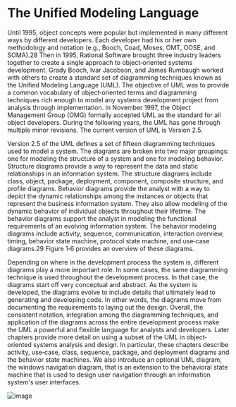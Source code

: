 # The Unified Modeling Language

Until 1995, object concepts were popular but implemented in many different ways by different developers. Each developer had his or her own methodology and notation (e.g., Booch, Coad, Moses, OMT, OOSE, and SOMA).28 Then in 1995, Rational Software brought three industry leaders together to create a single approach to object‐oriented systems development. Grady Booch, Ivar Jacobson, and James Rumbaugh worked with others to create a standard set of diagramming techniques known as the Unified Modeling Language (UML). The objective of UML was to provide a common vocabulary of object‐oriented terms and diagramming techniques rich enough to model any systems development project from analysis through implementation. In November 1997, the Object Management Group (OMG) formally accepted UML as the standard for all object developers. During the following years, the UML has gone through multiple minor revisions. The current version of UML is Version 2.5.

Version 2.5 of the UML defines a set of fifteen diagramming techniques used to model a system. The diagrams are broken into two major groupings: one for modeling the structure of a system and one for modeling behavior. Structure diagrams provide a way to represent the data and static relationships in an information system. The structure diagrams include class, object, package, deployment, component, composite structure, and profile diagrams. Behavior diagrams provide the analyst with a way to depict the dynamic relationships among the instances or objects that represent the business information system. They also allow modeling of the dynamic behavior of individual objects throughout their lifetime. The behavior diagrams support the analyst in modeling the functional requirements of an evolving information system. The behavior modeling diagrams include activity, sequence, communication, interaction overview, timing, behavior state machine, protocol state machine, and use‐case diagrams.29 Figure 1‐6 provides an overview of these diagrams.

Depending on where in the development process the system is, different diagrams play a more important role. In some cases, the same diagramming technique is used throughout the development process. In that case, the diagrams start off very conceptual and abstract. As the system is developed, the diagrams evolve to include details that ultimately lead to generating and developing code. In other words, the diagrams move from documenting the requirements to laying out the design. Overall, the consistent notation, integration among the diagramming techniques, and application of the diagrams across the entire development process make the UML a powerful and flexible language for analysts and developers. Later chapters provide more detail on using a subset of the UML in object‐oriented systems analysis and design. In particular, these chapters describe activity, use‐case, class, sequence, package, and deployment diagrams and the behavior state machines. We also introduce an optional UML diagram, the windows navigation diagram, that is an extension to the behavioral state machine that is used to design user navigation through an information system's user interfaces.

![image](https://user-images.githubusercontent.com/73081144/176348957-5ab737e2-1b5f-477b-a0cd-61d3f5f1eaa6.png)
